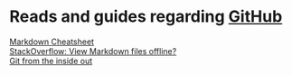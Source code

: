 # Reads and guides regarding [GitHub](https://github.com/)

[Markdown Cheatsheet](https://github.com/adam-p/markdown-here/wiki/Markdown-Cheatsheet) <br />
[StackOverflow: View Markdown files offline?](http://stackoverflow.com/questions/9843609/view-markdown-files-offline) <br />
[Git from the inside out](https://codewords.recurse.com/issues/two/git-from-the-inside-out) <br />
